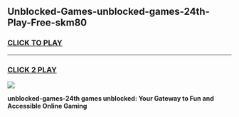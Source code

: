 
## Unblocked-Games-unblocked-games-24th-Play-Free-skm80
<h3>
<a href="https://premium76.site?title=unblocked-games-24th&ref=20M">CLICK TO PLAY</a></h3>
<hr>

<h3>
<a href="https://premium76.site?title=unblocked-games-24th&ref=20M">CLICK 2 PLAY</a>
  
</h3>

<a href="https://premium76.site?title=unblocked-games-24th&ref=19M"><img src="https://clearcache.store/games.png"></a>


**unblocked-games-24th games unblocked: Your Gateway to Fun and Accessible Online Gaming**
